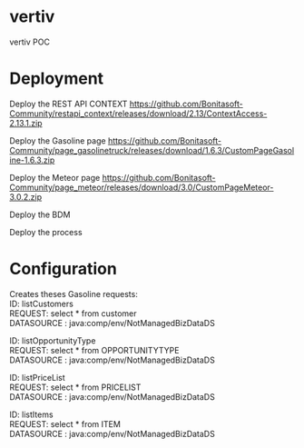 # vertiv
vertiv POC

# Deployment
Deploy the REST API CONTEXT
  https://github.com/Bonitasoft-Community/restapi_context/releases/download/2.13/ContextAccess-2.13.1.zip

Deploy the Gasoline page
  https://github.com/Bonitasoft-Community/page_gasolinetruck/releases/download/1.6.3/CustomPageGasoline-1.6.3.zip

Deploy the Meteor page
https://github.com/Bonitasoft-Community/page_meteor/releases/download/3.0/CustomPageMeteor-3.0.2.zip

Deploy the BDM

Deploy the process

# Configuration
Creates theses Gasoline requests:  
ID: listCustomers  
REQUEST: select * from customer  
DATASOURCE : java:comp/env/NotManagedBizDataDS  
  
ID: listOpportunityType  
REQUEST: select * from OPPORTUNITYTYPE  
DATASOURCE : java:comp/env/NotManagedBizDataDS  

ID: listPriceList  
REQUEST: select * from PRICELIST  
DATASOURCE : java:comp/env/NotManagedBizDataDS  

ID: listItems  
REQUEST: select * from ITEM  
DATASOURCE : java:comp/env/NotManagedBizDataDS  

